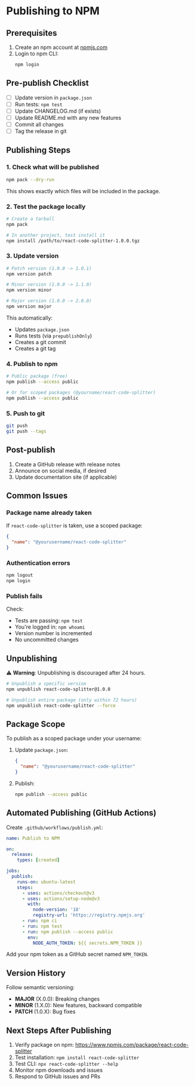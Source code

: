 # Publishing to NPM

## Prerequisites

1. Create an npm account at [npmjs.com](https://www.npmjs.com/signup)
2. Login to npm CLI:
   ```bash
   npm login
   ```

## Pre-publish Checklist

- [ ] Update version in `package.json`
- [ ] Run tests: `npm test`
- [ ] Update CHANGELOG.md (if exists)
- [ ] Update README.md with any new features
- [ ] Commit all changes
- [ ] Tag the release in git

## Publishing Steps

### 1. Check what will be published

```bash
npm pack --dry-run
```

This shows exactly which files will be included in the package.

### 2. Test the package locally

```bash
# Create a tarball
npm pack

# In another project, test install it
npm install /path/to/react-code-splitter-1.0.0.tgz
```

### 3. Update version

```bash
# Patch version (1.0.0 -> 1.0.1)
npm version patch

# Minor version (1.0.0 -> 1.1.0)
npm version minor

# Major version (1.0.0 -> 2.0.0)
npm version major
```

This automatically:
- Updates `package.json`
- Runs tests (via `prepublishOnly`)
- Creates a git commit
- Creates a git tag

### 4. Publish to npm

```bash
# Public package (free)
npm publish --access public

# Or for scoped packages (@yourname/react-code-splitter)
npm publish --access public
```

### 5. Push to git

```bash
git push
git push --tags
```

## Post-publish

1. Create a GitHub release with release notes
2. Announce on social media, if desired
3. Update documentation site (if applicable)

## Common Issues

### Package name already taken

If `react-code-splitter` is taken, use a scoped package:

```json
{
  "name": "@yourusername/react-code-splitter"
}
```

### Authentication errors

```bash
npm logout
npm login
```

### Publish fails

Check:
- Tests are passing: `npm test`
- You're logged in: `npm whoami`
- Version number is incremented
- No uncommitted changes

## Unpublishing

⚠️ **Warning**: Unpublishing is discouraged after 24 hours.

```bash
# Unpublish a specific version
npm unpublish react-code-splitter@1.0.0

# Unpublish entire package (only within 72 hours)
npm unpublish react-code-splitter --force
```

## Package Scope

To publish as a scoped package under your username:

1. Update `package.json`:
   ```json
   {
     "name": "@yourusername/react-code-splitter"
   }
   ```

2. Publish:
   ```bash
   npm publish --access public
   ```

## Automated Publishing (GitHub Actions)

Create `.github/workflows/publish.yml`:

```yaml
name: Publish to NPM

on:
  release:
    types: [created]

jobs:
  publish:
    runs-on: ubuntu-latest
    steps:
      - uses: actions/checkout@v3
      - uses: actions/setup-node@v3
        with:
          node-version: '18'
          registry-url: 'https://registry.npmjs.org'
      - run: npm ci
      - run: npm test
      - run: npm publish --access public
        env:
          NODE_AUTH_TOKEN: ${{ secrets.NPM_TOKEN }}
```

Add your npm token as a GitHub secret named `NPM_TOKEN`.

## Version History

Follow semantic versioning:

- **MAJOR** (X.0.0): Breaking changes
- **MINOR** (1.X.0): New features, backward compatible
- **PATCH** (1.0.X): Bug fixes

## Next Steps After Publishing

1. Verify package on npm: https://www.npmjs.com/package/react-code-splitter
2. Test installation: `npm install react-code-splitter`
3. Test CLI: `npx react-code-splitter --help`
4. Monitor npm downloads and issues
5. Respond to GitHub issues and PRs
